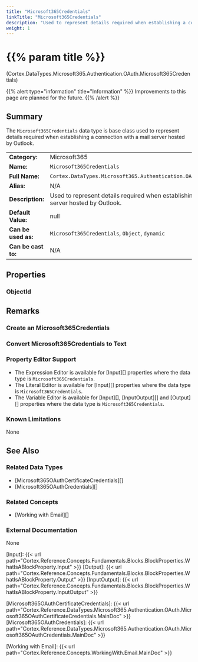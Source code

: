 ```yaml
---
title: "Microsoft365Credentials"
linkTitle: "Microsoft365Credentials"
description: "Used to represent details required when establishing a connection with a mail server hosted by Outlook."
weight: 1
---
```


# {{% param title %}}

<p class="namespace">(Cortex.DataTypes.Microsoft365.Authentication.OAuth.Microsoft365Credentials)</p>

{{% alert type="information" title="Information" %}} Improvements to this page are planned for the future. {{% /alert %}}

## Summary

The `Microsoft365Credentials` data type is base class used to represent details required when establishing a connection with a mail server hosted by Outlook.

| | |
|-|-|
| **Category:**          | Microsoft365                                            |
| **Name:**              | `Microsoft365Credentials`                                      |
| **Full Name:**         | `Cortex.DataTypes.Microsoft365.Authentication.OAuth.Microsoft365Credentials`         |
| **Alias:**             | N/A                                                    |
| **Description:**       | Used to represent details required when establishing a connection with a mail server hosted by Outlook. |
| **Default Value:**     | null                                                   |
| **Can be used as:**    | `Microsoft365Credentials`, `Object`, `dynamic`                 |
| **Can be cast to:**    | N/A                                                    |

## Properties

### ObjectId

## Remarks

### Create an Microsoft365Credentials

### Convert Microsoft365Credentials to Text

### Property Editor Support

- The Expression Editor is available for [Input][] properties where the data type is `Microsoft365Credentials`.
- The Literal Editor is available for [Input][] properties where the data type is `Microsoft365Credentials`.
- The Variable Editor is available for [Input][], [InputOutput][] and [Output][] properties where the data type is `Microsoft365Credentials`.

### Known Limitations

None

## See Also

### Related Data Types

- [Microsoft365OAuthCertificateCredentials][]
- [Microsoft365OAuthCredentials][]

### Related Concepts

- [Working with Email][]

### External Documentation

None

[Input]: {{< url path="Cortex.Reference.Concepts.Fundamentals.Blocks.BlockProperties.WhatIsABlockProperty.Input" >}}
[Output]: {{< url path="Cortex.Reference.Concepts.Fundamentals.Blocks.BlockProperties.WhatIsABlockProperty.Output" >}}
[InputOutput]: {{< url path="Cortex.Reference.Concepts.Fundamentals.Blocks.BlockProperties.WhatIsABlockProperty.InputOutput" >}}

[Microsoft365OAuthCertificateCredentials]: {{< url path="Cortex.Reference.DataTypes.Microsoft365.Authentication.OAuth.Microsoft365OAuthCertificateCredentials.MainDoc" >}}
[Microsoft365OAuthCredentials]: {{< url path="Cortex.Reference.DataTypes.Microsoft365.Authentication.OAuth.Microsoft365OAuthCredentials.MainDoc" >}}

[Working with Email]: {{< url path="Cortex.Reference.Concepts.WorkingWith.Email.MainDoc" >}}
